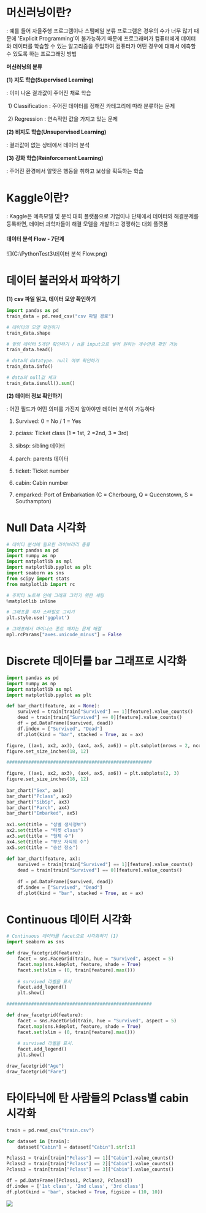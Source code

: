 # **머신러닝이란?**

: 예를 들어 자율주행 프로그램이나 스팸메일 분류 프로그램은 경우의 수가 너무 많기 때문에 'Explicit Programming'이 불가능하기 때문에 프로그래머가 컴퓨터에게 데이터와 데이터를 학습할 수 있는 알고리즘을 주입하여 컴퓨터가 어떤 경우에 대해서 예측할 수 있도록 하는 프로그래밍 방법



**머신러닝의 분류**

**(1) 지도 학습(Supervised Learning)**

: 이미 나온 결과값이 주어진 채로 학습

​	1) Classification : 주어진 데이터를 정해진 카테고리에 따라 분류하는 문제

​	2) Regression : 연속적인 값을 가지고 있는 문제

**(2) 비지도 학습(Unsupervised Learning)**

: 결과값이 없는 상태에서 데이터 분석

**(3) 강화 학습(Reinforcement Learning)** 

: 주어진 환경에서 알맞은 행동을 취하고 보상을 획득하는 학습



# **Kaggle이란?**

: Kaggle은 예측모델 및 분석 대회 플랫폼으로 기업이나 단체에서 데이터와 해결문제를 등록하면, 데이터 과학자들이 해결 모델을 개발하고 경쟁하는 대회 플랫폼



#### **데이터 분석 Flow** - 7단계

![](C:\PythonTest3\데이터 분석 Flow.png)



# 데이터 불러와서 파악하기

**(1) csv 파일 읽고, 데이터 모양 확인하기**

```python
import pandas as pd
train_data = pd.read_csv("csv 파일 경로")

# 데이터의 모양 확인하기
train_data.shape

# 앞의 데이터 5개만 확인하기 / n을 input으로 넣어 원하는 개수만큼 확인 가능
train_data.head()

# data의 datatype. null 여부 확인하기
train_data.info()

# data의 null값 체크
train_data.isnull().sum()
```



**(2) 데이터 정보 확인하기**

: 어떤 필드가 어떤 의미를 가진지 알아야만 데이터 분석이 가능하다

1) Survived: 0 = No / 1 = Yes

2) pciass: Ticket class (1 = 1st, 2 =2nd, 3 = 3rd)

3) sibsp: sibling 데이터

4) parch: parents 데이터

5) ticket: Ticket number

6) cabin: Cabin number

7) emparked: Port of Embarkation (C = Cherbourg, Q = Queenstown, S = Southampton)



# **Null Data 시각화**

```python
# 데이터 분석에 필요한 라이브러리 종류
import pandas as pd
import numpy as np
import matplotlib as mpl
import matplotlib.pyplot as plt
import seaborn as sns
from scipy import stats
from matplotlib import rc

# 주피터 노트북 안에 그래프 그리기 위한 세팅
%matplotlib inline

# 그래프를 격자 스타일로 그리기
plt.style.use('ggplot')

# 그래프에서 마이너스 폰트 깨지는 문제 해결
mpl.rcParams["axes.unicode_minus"] = False
```



# **Discrete 데이터를 bar 그래프로 시각화**

```python
import pandas as pd
import numpy as np
import matplotlib as mpl
import matplotlib.pyplot as plt

def bar_chart(feature, ax = None):
    survived = train[train["Survived"] == 1][feature].value_counts()
    dead = train[train["Survived"] == 0][feature].value_counts()
    df = pd.DataFrame([survived, dead])
    df.index = ["Survived", "Dead"]
    df.plot(kind = "bar", stacked = True, ax = ax)

figure, ((ax1, ax2, ax3), (ax4, ax5, ax6)) = plt.subplot(nrows = 2, ncols = 3)
figure.set_size_inches(18, 12)

#####################################################

figure, ((ax1, ax2, ax3), (ax4, ax5, ax6)) = plt.subplots(2, 3)
figure.set_size_inches(18, 12)
    
bar_chart("Sex", ax1)
bar_chart("Pclass", ax2)
bar_chart("SibSp", ax3)
bar_chart("Parch", ax4)
bar_chart("Embarked", ax5)
    
ax1.set(title = "성별 생사정보")
ax2.set(title = "티켓 class")
ax3.set(title = "형제 수")
ax4.set(title = "부모 자식의 수")
ax5.set(title = "승선 장소")
    
def bar_chart(feature, ax):
    survived = train[train["Survived"] == 1][feature].value_counts()
    dead = train[train["Survived"] == 0][feature].value_counts()
    
    df = pd.DataFrame([survived, dead])
    df.index = ["Survived", "Dead"]
    df.plot(kind = "bar", stacked = True, ax = ax)
```



# **Continuous 데이터 시각화**

```python
# Continuous 데이터를 facet으로 시각화하기 (1)
import seaborn as sns

def draw_facetgrid(feature):
    facet = sns.FaceGrid(train, hue = "Survived", aspect = 5)
    facet.map(sns.kdeplot, feature, shade = True)
    facet.set(xlim = (0, train[feature].max()))
    
    # survived 라벨을 표시
    facet.add_legend()
    plt.show()

#####################################################

def draw_facetgrid(feature):
    facet = sns.FacetGrid(train, hue = "Survived", aspect = 5)
    facet.map(sns.kdeplot, feature, shade = True)
    facet.set(xlim = (0, train[feature].max()))
    
    # survived 라벨을 표시.
    facet.add_legend()
    plt.show()

draw_facetgrid("Age")
draw_facetgrid("Fare")
```



# **타이타닉에 탄 사람들의 Pclass별 cabin 시각화**

```python
train = pd.read_csv("train.csv")

for dataset in [train]:
    dataset["Cabin"] = dataset["Cabin"].str[:1]

Pclass1 = train[train["Pclass"] == 1]["Cabin"].value_counts()
Pclass2 = train[train["Pclass"] == 2]["Cabin"].value_counts()
Pclass3 = train[train["Pclass"] == 3]["Cabin"].value_counts()

df = pd.DataFrame([Pclass1, Pclass2, Pclass3])
df.index = ['1st class', '2nd class', '3rd class']
df.plot(kind = 'bar', stacked = True, figsize = (10, 10))
```



![](C:\PythonTest3\plcass_plot.png)